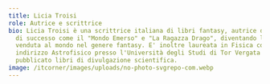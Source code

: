 ```yaml
---
title: Licia Troisi
role: Autrice e scrittrice
bio: Licia Troisi è una scrittrice italiana di libri fantasy, autrice di saghe
  di successo come il "Mondo Emerso" e "La Ragazza Drago", diventando la più
  venduta al mondo nel genere fantasy. E' inoltre laureata in Fisica con
  indirizzo Astrofisico presso l'Università degli Studi di Tor Vergata e ha
  pubblicato libri di divulgazione scientifica.
image: /itcorner/images/uploads/no-photo-svgrepo-com.webp
---
```

